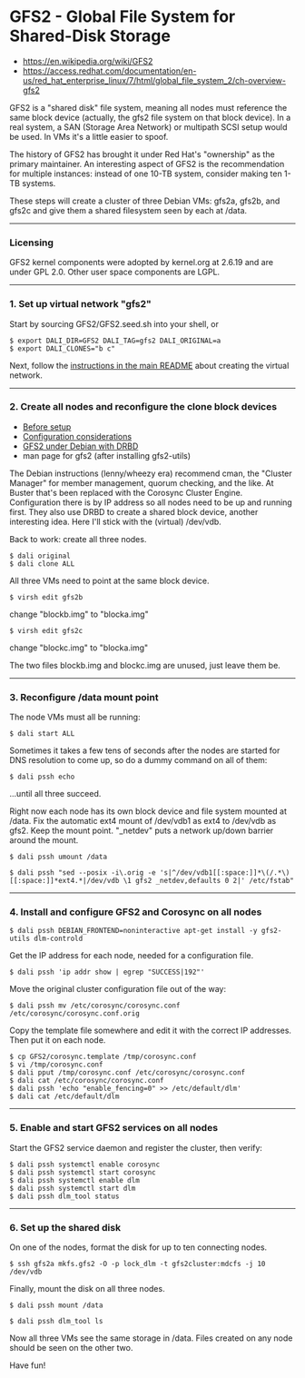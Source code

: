 # GFS2 - Global File System for Shared-Disk Storage

* https://en.wikipedia.org/wiki/GFS2
* https://access.redhat.com/documentation/en-us/red_hat_enterprise_linux/7/html/global_file_system_2/ch-overview-gfs2

GFS2 is a "shared disk" file system, meaning all nodes must reference the
same block device (actually, the gfs2 file system on that block device).
In a real system, a SAN (Storage Area Network) or multipath SCSI setup
would be used.  In VMs it's a little easier to spoof.

The history of GFS2 has brought it under Red Hat's "ownership" as the
primary maintainer.  An interesting aspect of GFS2 is the recommendation
for multiple instances: instead of one 10-TB system, consider making ten
1-TB systems.

These steps will create a cluster of three Debian VMs: gfs2a, gfs2b, and gfs2c
and give them a shared filesystem seen by each at /data.

<!------------------------------------------------------------------------>
---
### Licensing
GFS2 kernel components were adopted by kernel.org at 2.6.19 and are under
GPL 2.0.  Other user space components are LGPL.
<!------------------------------------------------------------------------>
---
### 1. Set up virtual network "gfs2"
Start by sourcing GFS2/GFS2.seed.sh into your shell, or
```
$ export DALI_DIR=GFS2 DALI_TAG=gfs2 DALI_ORIGINAL=a
$ export DALI_CLONES="b c"
```
Next, follow the [instructions in the main README](https://github.hpe.com/MDC-SW/mdcfs-vm-scaffolding/blob/master/README.md#create-the-libvirt-network) about creating the virtual network.

<!------------------------------------------------------------------------>
---
### 2. Create all nodes and reconfigure the clone block devices

* [Before setup](https://access.redhat.com/documentation/en-us/red_hat_enterprise_linux/6/html/global_file_system_2/s1-ov-preconfig "Before setup")
* [Configuration considerations](https://access.redhat.com/documentation/en-us/red_hat_enterprise_linux/6/html/global_file_system_2/ch-considerations "Configuration considerations")
* [GFS2 under Debian with DRBD](https://wiki.debian.org/kristian_jerpetjoen "GFS2 under Debian")
* man page for gfs2 (after installing gfs2-utils)

The Debian instructions (lenny/wheezy era) recommend cman, the "Cluster 
Manager" for member management, quorum checking, and the like.  At Buster
that's been replaced with the Corosync Cluster Engine.  Configuration there
is by IP address so all nodes need to be up and running first.  They
also use DRBD to create a shared block device, another interesting idea.
Here I'll stick with the (virtual) /dev/vdb.

Back to work: create all three nodes.
```
$ dali original
$ dali clone ALL
```
All three VMs need to point at the same block device.
```
$ virsh edit gfs2b
```
change "blockb.img" to "blocka.img"
```
$ virsh edit gfs2c
```
change "blockc.img" to "blocka.img"

The two files blockb.img and blockc.img are unused, just leave them be.
<!------------------------------------------------------------------------>
---
### 3. Reconfigure /data mount point
The node VMs must all be running:
```
$ dali start ALL
```
Sometimes it takes a few tens of seconds after the nodes are started for
DNS resolution to come up, so do a dummy command on all of them:
```
$ dali pssh echo
```
...until all three succeed.

Right now each node has its own block device and file system mounted at /data.
Fix the automatic ext4 mount of /dev/vdb1 as ext4 to /dev/vdb as gfs2.  Keep
the mount point.  "_netdev" puts a network up/down barrier around the mount.
```
$ dali pssh umount /data

$ dali pssh "sed --posix -i\.orig -e 's|^/dev/vdb1[[:space:]]*\(/.*\)[[:space:]]*ext4.*|/dev/vdb \1 gfs2 _netdev,defaults 0 2|' /etc/fstab"
```
<!------------------------------------------------------------------------>
---
### 4. Install and configure GFS2 and Corosync on all nodes
```
$ dali pssh DEBIAN_FRONTEND=noninteractive apt-get install -y gfs2-utils dlm-controld
```
Get the IP address for each node, needed for a configuration file.
```
$ dali pssh 'ip addr show | egrep "SUCCESS|192"'
```
Move the original cluster configuration file out of the way:
```
$ dali pssh mv /etc/corosync/corosync.conf /etc/corosync/corosync.conf.orig
```
Copy the template file somewhere and edit it with the correct IP addresses.
Then put it on each node.
```
$ cp GFS2/corosync.template /tmp/corosync.conf
$ vi /tmp/corosync.conf
$ dali pput /tmp/corosync.conf /etc/corosync/corosync.conf
$ dali cat /etc/corosync/corosync.conf
$ dali pssh 'echo "enable_fencing=0" >> /etc/default/dlm'
$ dali cat /etc/default/dlm
```
<!------------------------------------------------------------------------>
---
### 5. Enable and start GFS2 services on all nodes
Start the GFS2 service daemon and register the cluster, then verify:
```
$ dali pssh systemctl enable corosync
$ dali pssh systemctl start corosync
$ dali pssh systemctl enable dlm
$ dali pssh systemctl start dlm
$ dali pssh dlm_tool status
```
<!------------------------------------------------------------------------>
---
### 6. Set up the shared disk
On one of the nodes, format the disk for up to ten connecting nodes.
```
$ ssh gfs2a mkfs.gfs2 -O -p lock_dlm -t gfs2cluster:mdcfs -j 10 /dev/vdb
```
Finally, mount the disk on all three nodes.
```
$ dali pssh mount /data

$ dali pssh dlm_tool ls
```

Now all three VMs see the same storage in /data.  Files created on any node
should be seen on the other two.

Have fun!
